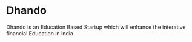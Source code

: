# Dhando
Dhando is an Education Based Startup which will enhance the interative financial Education in india
